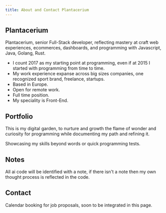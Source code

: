 ```yaml
---
title: About and Contact Plantacerium
---
```

## Plantacerium
Plantacerium, senior Full-Stack developer, reflecting mastery at craft web experiences, ecommerces, dashboards, and programming with Javascript, Java, Golang, Rust.
* I count 2017 as my starting point at programming, even if at 2015 I started with programming from time to time.
* My work experience expanse across big sizes companies, one recognized sport brand, freelance, startups.
* Based in Europe.
* Open for remote work.
* Full time position.
* My speciality is Front-End.

## Portfolio
This is my digital garden, to nurture and growth the flame of wonder and curiosity for programming while documenting my path and refining it. 

Showcasing my skills beyond words or quick programming tests.

## Notes
All ai code will be identified with a note, if there isn't a note then my own thought process is reflected in the code.

## Contact
Calendar booking for job proposals, soon to be integrated in this page.